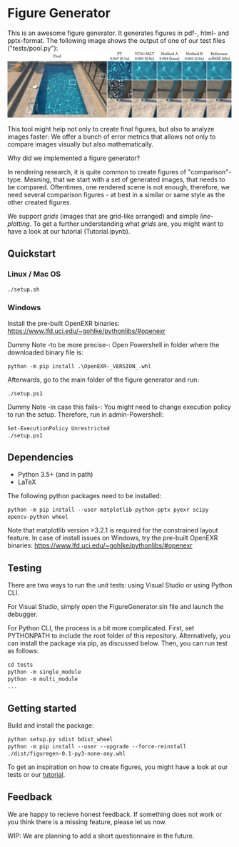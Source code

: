 # Figure Generator

This is an awesome figure generator. It generates figures in pdf-, html- and pptx-format.
The following image shows the output of one of our test files ("tests/pool.py"):
![](multi-module.png)

This tool might help not only to create final figures, but also to analyze images faster: We offer a bunch of error metrics that allows not only to compare images visually but also mathematically.

Why did we implemented a figure generator?

In rendering research, it is quite common to create figures of "comparison"-type. Meaning, that we start with a set of generated images, that needs to be compared. Oftentimes, one rendered scene is not enough, therefore, we need several comparison figures - at best in a similar or same style as the other created figures.

We support _grids_ (images that are grid-like arranged) and simple _line-plotting_. To get a further understanding what _grids_ are, you might want to have a look at our tutorial (Tutorial.ipynb).

## Quickstart

### Linux / Mac OS

```
./setup.sh
```

### Windows

Install the pre-built OpenEXR binaries: https://www.lfd.uci.edu/~gohlke/pythonlibs/#openexr

Dummy Note -to be more precise-: Open Powershell in folder where the downloaded binary file is:
``` 
python -m pip install .\OpenEXR-_VERSION_.whl
```

Afterwards, go to the main folder of the figure generator and run:
```
./setup.ps1
```
Dummy Note -in case this fails-: You might need to change execution policy to run the setup. Therefore, run in admin-Powershell:
```
Set-ExecutionPolicy Unrestricted
./setup.ps1
```

## Dependencies

- Python 3.5+ (and in path)
- LaTeX

The following python packages need to be installed:
```
python -m pip install --user matplotlib python-pptx pyexr scipy opencv-python wheel
```
Note that matplotlib version >3.2.1 is required for the constrained layout feature.
In case of install issues on Windows, try the pre-built OpenEXR binaries:
https://www.lfd.uci.edu/~gohlke/pythonlibs/#openexr

## Testing

There are two ways to run the unit tests: using Visual Studio or using Python CLI.

For Visual Studio, simply open the FigureGenerator.sln file and launch the debugger.

For Python CLI, the process is a bit more complicated. First, set PYTHONPATH to include the root folder of this repository.
Alternatively, you can install the package via pip, as discussed below. Then, you can run test as follows:
```
cd tests
python -m single_module
python -m multi_module
...
```

## Getting started

Build and install the package:
```
python setup.py sdist bdist_wheel
python -m pip install --user --upgrade --force-reinstall ./dist/figuregen-0.1-py3-none-any.whl
```

To get an inspiration on how to create figures, you might have a look at our tests or our [tutorial](Tutorial.ipynb).

## Feedback

We are happy to recieve honest feedback. If something does not work or you think there is a missing feature, please let us now.

WIP: We are planning to add a short questionnaire in the future.


